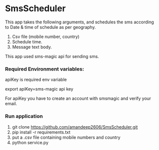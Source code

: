 # SmsScheduler

This app takes the following arguments, and schedules the sms
according to Date &amp; time of
schedule as per geography.

1. Csv file (mobile number, country)
2. Schedule time.
3. Message text body.

This app used sms-magic api for sending sms.

### Required Environment variables:

apiKey is required env variable

export apiKey=sms-magic api key

For apiKey you have to create an account with smsmagic and verify your email.


### Run application

1. git clone https://github.com/amandeep2606/SmsScheduler.git
2. pip install -r requirements.txt
3. put a .csv file containing mobile numbers and country
3. python service.py





